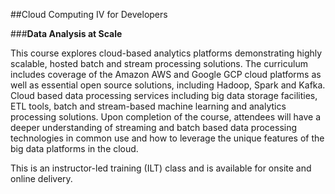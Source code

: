##Cloud Computing IV for Developers

###__Data Analysis at Scale__

This course explores cloud-based analytics platforms demonstrating highly scalable, hosted batch and stream processing solutions. The curriculum includes coverage of the Amazon AWS and Google GCP cloud platforms as well as essential open source solutions, including Hadoop, Spark and Kafka. Cloud based data processing services including big data storage facilities, ETL tools, batch and stream-based machine learning and analytics processing solutions. Upon completion of the course, attendees will have a deeper understanding of streaming and batch based data processing technologies in common use and how to leverage the unique features of the big data platforms in the cloud.

This is an instructor-led training (ILT) class and is available for onsite and online delivery.
